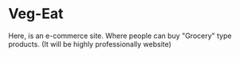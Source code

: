 # Veg-Eat
Here, is an e-commerce site. Where people can buy "Grocery" type products. (It will be highly professionally website)
